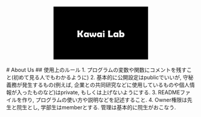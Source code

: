 <p align="center">
  <img src="https://github.com/KawaiLaboratory/.github/blob/main/images/kawailab.gif" width="50%" />
</p>
# About Us
## 使用上のルール  
1. プログラムの変数や関数にコメントを残すこと(初めて見る人でもわかるように)
2. 基本的に公開設定はpublicでいいが, 守秘義務が発生するもの(例えば, 企業との共同研究などに使用しているものや個人情報が入ったものなど)はprivate, もしくは上げないようにする.
3. READMEファイルを作り, プログラムの使い方や説明などを記述すること. 
4. Owner権限は先生と院生とし, 学部生はmemberとする. 管理は基本的に院生がおこなう. 
